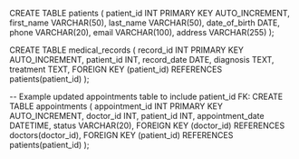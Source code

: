 CREATE TABLE patients (
  patient_id INT PRIMARY KEY AUTO_INCREMENT,
  first_name VARCHAR(50),
  last_name VARCHAR(50),
  date_of_birth DATE,
  phone VARCHAR(20),
  email VARCHAR(100),
  address VARCHAR(255)
);

CREATE TABLE medical_records (
  record_id INT PRIMARY KEY AUTO_INCREMENT,
  patient_id INT,
  record_date DATE,
  diagnosis TEXT,
  treatment TEXT,
  FOREIGN KEY (patient_id) REFERENCES patients(patient_id)
);

-- Example updated appointments table to include patient_id FK:
CREATE TABLE appointments (
  appointment_id INT PRIMARY KEY AUTO_INCREMENT,
  doctor_id INT,
  patient_id INT,
  appointment_date DATETIME,
  status VARCHAR(20),
  FOREIGN KEY (doctor_id) REFERENCES doctors(doctor_id),
  FOREIGN KEY (patient_id) REFERENCES patients(patient_id)
);
